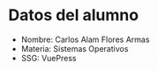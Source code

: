 # Datos del alumno
- Nombre: Carlos Alam Flores Armas
- Materia: Sistemas Operativos 
- SSG: VuePress 